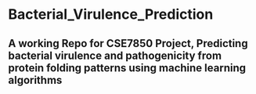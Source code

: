# Bacterial_Virulence_Prediction

## A working Repo for CSE7850 Project, Predicting bacterial virulence and pathogenicity from protein folding patterns using machine learning algorithms
